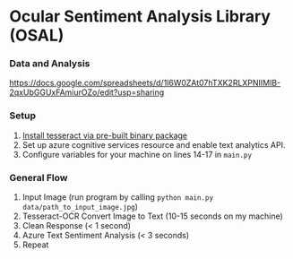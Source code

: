 # Ocular Sentiment Analysis Library (OSAL)

### Data and Analysis
https://docs.google.com/spreadsheets/d/1l6W0ZAt07hTXK2RLXPNIIMlB-2qxUbGGUxFAmiurOZo/edit?usp=sharing

### Setup
1. [Install tesseract via pre-built binary package](https://tesseract-ocr.github.io/tessdoc/Home.html)
2. Set up azure cognitive services resource and enable text analytics API.
3. Configure variables for your machine on lines 14-17 in `main.py`

### General Flow
1. Input Image (run program by calling `python main.py data/path_to_input_image.jpg`)
2. Tesseract-OCR Convert Image to Text (10-15 seconds on my machine)
3. Clean Response (< 1 second)
4. Azure Text Sentiment Analysis (< 3 seconds)
5. Repeat
